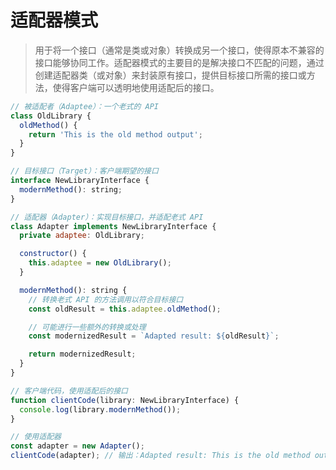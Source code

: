 # 适配器模式

> 用于将一个接口（通常是类或对象）转换成另一个接口，使得原本不兼容的接口能够协同工作。适配器模式的主要目的是解决接口不匹配的问题，通过创建适配器类（或对象）来封装原有接口，提供目标接口所需的接口或方法，使得客户端可以透明地使用适配后的接口。

```javascript
// 被适配者（Adaptee）：一个老式的 API
class OldLibrary {
  oldMethod() {
    return 'This is the old method output';
  }
}

// 目标接口（Target）：客户端期望的接口
interface NewLibraryInterface {
  modernMethod(): string;
}

// 适配器（Adapter）：实现目标接口，并适配老式 API
class Adapter implements NewLibraryInterface {
  private adaptee: OldLibrary;

  constructor() {
    this.adaptee = new OldLibrary();
  }

  modernMethod(): string {
    // 转换老式 API 的方法调用以符合目标接口
    const oldResult = this.adaptee.oldMethod();

    // 可能进行一些额外的转换或处理
    const modernizedResult = `Adapted result: ${oldResult}`;

    return modernizedResult;
  }
}

// 客户端代码，使用适配后的接口
function clientCode(library: NewLibraryInterface) {
  console.log(library.modernMethod());
}

// 使用适配器
const adapter = new Adapter();
clientCode(adapter); // 输出：Adapted result: This is the old method output
```

